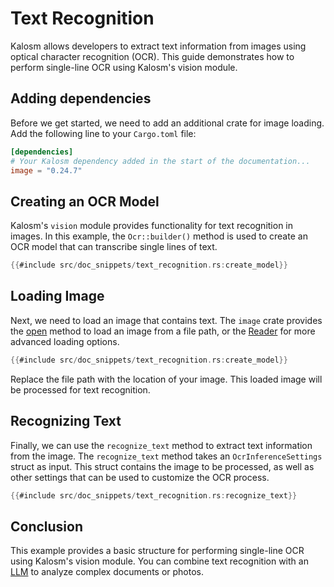 # Text Recognition

Kalosm allows developers to extract text information from images using optical character recognition (OCR). This guide demonstrates how to perform single-line OCR using Kalosm's vision module.

## Adding dependencies

Before we get started, we need to add an additional crate for image loading. Add the following line to your `Cargo.toml` file:

```toml
[dependencies]
# Your Kalosm dependency added in the start of the documentation...
image = "0.24.7"
```

## Creating an OCR Model

Kalosm's `vision` module provides functionality for text recognition in images. In this example, the `Ocr::builder()` method is used to create an OCR model that can transcribe single lines of text.

```rust
{{#include src/doc_snippets/text_recognition.rs:create_model}}
```

## Loading Image

Next, we need to load an image that contains text. The `image` crate provides the [open](https://docs.rs/image/latest/image/fn.open.html) method to load an image from a file path, or the [Reader](https://docs.rs/image/latest/image/io/struct.Reader.html) for more advanced loading options.

```rust
{{#include src/doc_snippets/text_recognition.rs:create_model}}
```

Replace the file path with the location of your image. This loaded image will be processed for text recognition.

## Recognizing Text

Finally, we can use the `recognize_text` method to extract text information from the image. The `recognize_text` method takes an `OcrInferenceSettings` struct as input. This struct contains the image to be processed, as well as other settings that can be used to customize the OCR process.

```rust
{{#include src/doc_snippets/text_recognition.rs:recognize_text}}
```

## Conclusion

This example provides a basic structure for performing single-line OCR using Kalosm's vision module. You can combine text recognition with an [LLM](./llms/index.md) to analyze complex documents or photos.
